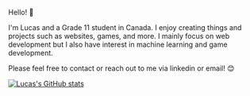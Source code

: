 Hello! 👋



I'm Lucas and a Grade 11 student in Canada. I enjoy creating things and projects such as websites, games, and more. I mainly focus on web development but I also have interest in machine learning and game development. 

Please feel free to contact or reach out to me via linkedin or email! 😊


[![Lucas's GitHub stats](https://github-readme-stats.vercel.app/api?username=loafisgood&show_icons=true&theme=radical)](https://github.com/loafisgood/github-readme-stats)
